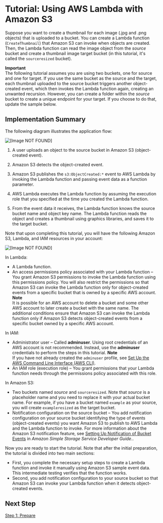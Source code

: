 # Tutorial: Using AWS Lambda with Amazon S3<a name="with-s3-example"></a>

Suppose you want to create a thumbnail for each image \(\.jpg and \.png objects\) that is uploaded to a bucket\. You can create a Lambda function \(`CreateThumbnail`\) that Amazon S3 can invoke when objects are created\. Then, the Lambda function can read the image object from the *source* bucket and create a thumbnail image target bucket \(in this tutorial, it's called the `sourceresized` bucket\)\.

**Important**  
The following tutorial assumes you are using two buckets, one for source and one for target\. If you use the same bucket as the source and the target, each thumbnail uploaded to the source bucket triggers another object\-created event, which then invokes the Lambda function again, creating an unwanted recursion\. However, you can create a folder within the *source* bucket to create a unique endpoint for your target\. If you choose to do that, update the sample below\. 

## Implementation Summary<a name="with-s3-example-impl-summary"></a>

The following diagram illustrates the application flow:

![\[Image NOT FOUND\]](http://docs.aws.amazon.com/lambda/latest/dg/images/s3-admin-iser-walkthrough-20.png)

1. A user uploads an object to the source bucket in Amazon S3 \(object\-created event\)\.

1. Amazon S3 detects the object\-created event\.

1. Amazon S3 publishes the `s3:ObjectCreated:*` event to AWS Lambda by invoking the Lambda function and passing event data as a function parameter\. 

1. AWS Lambda executes the Lambda function by assuming the execution role that you specified at the time you created the Lambda function\.

1. From the event data it receives, the Lambda function knows the source bucket name and object key name\. The Lambda function reads the object and creates a thumbnail using graphics libraries, and saves it to the target bucket\.

Note that upon completing this tutorial, you will have the following Amazon S3, Lambda, and IAM resources in your account: 

![\[Image NOT FOUND\]](http://docs.aws.amazon.com/lambda/latest/dg/images/s3-admin-iser-walkthrough-10.png)

In Lambda:
+ A Lambda function\.
+ An access permissions policy associated with your Lambda function – You grant Amazon S3 permissions to invoke the Lambda function using this permissions policy\. You will also restrict the permissions so that Amazon S3 can invoke the Lambda function only for object\-created events from a specific bucket that is owned by a specific AWS account\. 
**Note**  
It is possible for an AWS account to delete a bucket and some other AWS account to later create a bucket with the same name\. The additional conditions ensure that Amazon S3 can invoke the Lambda function only if Amazon S3 detects object\-created events from a specific bucket owned by a specific AWS account\. 

In IAM:
+ Administrator user – Called **adminuser**\. Using root credentials of an AWS account is not recommended\. Instead, use the **adminuser** credentials to perform the steps in this tutorial\.
**Note**  
If you have not already created the `adminuser` profile, see [Set Up the AWS Command Line Interface \(AWS CLI\)](setup-awscli.md)\.
+ An IAM role \(execution role\) – You grant permissions that your Lambda function needs through the permissions policy associated with this role\. 

In Amazon S3:
+ Two buckets named *source* and `sourceresized`\. Note that *source* is a placeholder name and you need to replace it with your actual bucket name\. For example, if you have a bucket named `example` as your source, you will create `exampleresized` as the target bucket\.
+ Notification configuration on the source bucket – You add notification configuration on your source bucket identifying the type of events \(object\-created events\) you want Amazon S3 to publish to AWS Lambda and the Lambda function to invoke\. For more information about the Amazon S3 notification feature, see [Setting Up Notification of Bucket Events](https://docs.aws.amazon.com/AmazonS3/latest/dev/NotificationHowTo.html) in *Amazon Simple Storage Service Developer Guide*\.\.

Now you are ready to start the tutorial\. Note that after the initial preparation, the tutorial is divided into two main sections:
+ First, you complete the necessary setup steps to create a Lambda function and invoke it manually using Amazon S3 sample event data\. This intermediate testing verifies that the function works\.
+ Second, you add notification configuration to your source bucket so that Amazon S3 can invoke your Lambda function when it detects object\-created events\. 

## Next Step<a name="with-s3-example-impl-summary-next-step"></a>

[Step 1: Prepare](with-s3-example-prepare.md)